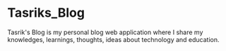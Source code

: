 # Tasriks_Blog
Tasrik's Blog is my personal blog web application where I share my knowledges, learnings, thoughts, ideas about technology and education.
